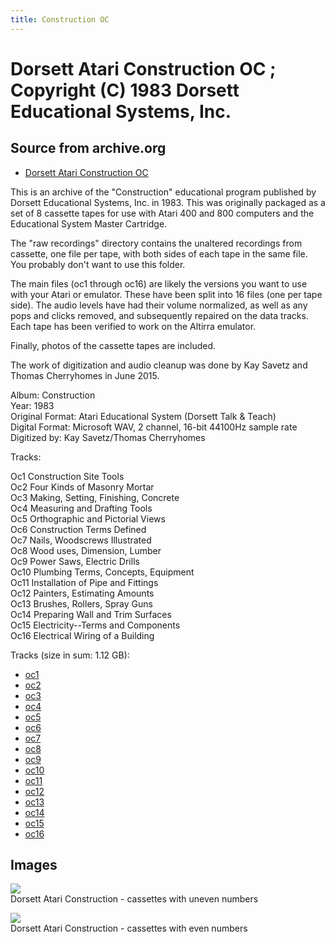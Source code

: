 ```yaml
---
title: Construction OC
---
```

# Dorsett Atari Construction OC ; Copyright (C) 1983 Dorsett Educational Systems, Inc.  
## Source from archive.org  
- [Dorsett Atari Construction OC](https://archive.org/details/AtariDorsettConstruction)  
  
This is an archive of the "Construction" educational program published by Dorsett Educational Systems, Inc. in 1983. This was originally packaged as a set of 8 cassette tapes for use with Atari 400 and 800 computers and the Educational System Master Cartridge.  
  
The "raw recordings" directory contains the unaltered recordings from cassette, one file per tape, with both sides of each tape in the same file. You probably don't want to use this folder.  
  
The main files (oc1 through oc16) are likely the versions you want to use with your Atari or emulator. These have been split into 16 files (one per tape side). The audio levels have had their volume normalized, as well as any pops and clicks removed, and subsequently repaired on the data tracks. Each tape has been verified to work on the Altirra emulator.  
  
Finally, photos of the cassette tapes are included.  
  
The work of digitization and audio cleanup was done by Kay Savetz and Thomas Cherryhomes in June 2015.  
  
Album: Construction  
Year: 1983  
Original Format: Atari Educational System (Dorsett Talk & Teach)  
Digital Format: Microsoft WAV, 2 channel, 16-bit 44100Hz sample rate  
Digitized by: Kay Savetz/Thomas Cherryhomes  
  
Tracks:  
  
Oc1	Construction Site Tools  
Oc2	Four Kinds of Masonry Mortar  
Oc3	Making, Setting, Finishing, Concrete  
Oc4	Measuring and Drafting Tools  
Oc5	Orthographic and Pictorial Views  
Oc6	Construction Terms Defined  
Oc7	Nails, Woodscrews Illustrated  
Oc8	Wood uses, Dimension, Lumber  
Oc9	Power Saws, Electric Drills  
Oc10	Plumbing Terms, Concepts, Equipment  
Oc11	Installation of Pipe and Fittings  
Oc12	Painters, Estimating Amounts  
Oc13	Brushes, Rollers, Spray Guns  
Oc14	Preparing Wall and Trim Surfaces  
Oc15	Electricity--Terms and Components  
Oc16	Electrical Wiring of a Building  
  
Tracks (size in sum: 1.12 GB):  
  
- [oc1](http://data.atariwiki.org/FLAC/Construction/oc1.flac)  
- [oc2](http://data.atariwiki.org/FLAC/Construction/oc2.flac)  
- [oc3](http://data.atariwiki.org/FLAC/Construction/oc3.flac)  
- [oc4](http://data.atariwiki.org/FLAC/Construction/oc4.flac)  
- [oc5](http://data.atariwiki.org/FLAC/Construction/oc5.flac)  
- [oc6](http://data.atariwiki.org/FLAC/Construction/oc6.flac)  
- [oc7](http://data.atariwiki.org/FLAC/Construction/oc7.flac)  
- [oc8](http://data.atariwiki.org/FLAC/Construction/oc8.flac)  
- [oc9](http://data.atariwiki.org/FLAC/Construction/oc9.flac)  
- [oc10](http://data.atariwiki.org/FLAC/Construction/oc10.flac)  
- [oc11](http://data.atariwiki.org/FLAC/Construction/oc11.flac)  
- [oc12](http://data.atariwiki.org/FLAC/Construction/oc12.flac)  
- [oc13](http://data.atariwiki.org/FLAC/Construction/oc13.flac)  
- [oc14](http://data.atariwiki.org/FLAC/Construction/oc14.flac)  
- [oc15](http://data.atariwiki.org/FLAC/Construction/oc15.flac)  
- [oc16](http://data.atariwiki.org/FLAC/Construction/oc16.flac)  
## Images  
![](attachments/ocA_.jpg)  
Dorsett Atari Construction - cassettes with uneven numbers  
  
![](attachments/ocB_.jpg)  
Dorsett Atari Construction - cassettes with even numbers  
